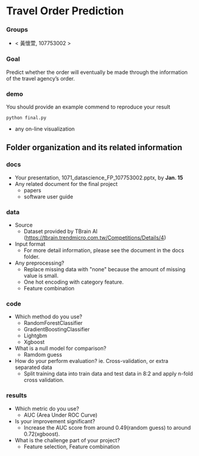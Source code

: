 # Travel Order Prediction

### Groups
* < 黃懷萱, 107753002 >

### Goal
Predict whether the order will eventually be made through the information of the travel agency’s order.

### demo
You should provide an example commend to reproduce your result
```
python final.py
```
* any on-line visualization

## Folder organization and its related information

### docs
* Your presentation, 1071_datascience_FP_107753002.pptx, by **Jan. 15**
* Any related document for the final project
  * papers
  * software user guide

### data

* Source
  * Dataset provided by TBrain AI (https://tbrain.trendmicro.com.tw/Competitions/Details/4)
* Input format
  * For more detail information, please see the document in the docs folder.
* Any preprocessing?
  * Replace missing data with "none" because the amount of missing value is small.
  * One hot encoding with category feature.
  * Feature combination

### code

* Which method do you use?
  * RandomForestClassifier
  * GradientBoostingClassifier
  * Lightgbm
  * Xgboost
* What is a null model for comparison?
  * Ramdom guess
* How do your perform evaluation? ie. Cross-validation, or extra separated data
  * Split training data into train data and test data in 8:2 and apply n-fold cross validation.

### results

* Which metric do you use?
  * AUC (Area Under ROC Curve)
* Is your improvement significant?
  * Increase the AUC score from around 0.49(random guess) to around 0.72(xgboost).
* What is the challenge part of your project?
  * Feature selection, Feature combination